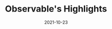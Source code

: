 ---
title: "Observable's Highlights"
link: https://observablehq.com/explore
description: Explore and visualize data. Share and publish your insights. Discover and be inspired.
tags: [data viz]
date: 2021-10-23
---